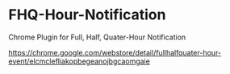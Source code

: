 # FHQ-Hour-Notification
Chrome Plugin for Full, Half, Quater-Hour Notification

https://chrome.google.com/webstore/detail/fullhalfquater-hour-event/elcmclefliakopbegeanojbgcaomgaie